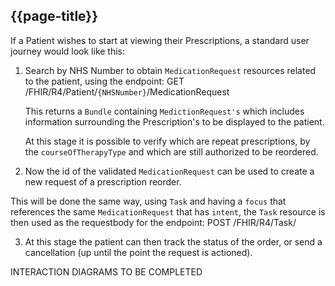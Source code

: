 ## {{page-title}}

If a Patient wishes to start at viewing their Prescriptions, a standard user journey would look like this:

 1. Search by NHS Number to obtain `MedicationRequest` resources related to the patient, using the endpoint: GET /FHIR/R4/Patient/`{NHSNumber}`/MedicationRequest

    This returns a `Bundle` containing `MedictionRequest's` which includes information surrounding the Prescription's to be displayed to the patient. 

    At this stage it is possible to verify which are repeat prescriptions, by the `courseOfTherapyType` and which are still authorized to be reordered. 

 2. Now the id of the validated `MedicationRequest` can be used to create a new request of a prescription reorder.
 
 This will be done the same way, using `Task` and having a `focus` that references the same `MedicationRequest` that has `intent`, the `Task` resource is then used as the requestbody for the endpoint: POST /FHIR/R4/Task/

 3. At this stage the patient can then track the status of the order, or send a cancellation (up until the point the request is actioned).

INTERACTION DIAGRAMS TO BE COMPLETED